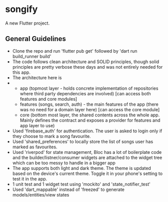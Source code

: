 # songify

A new Flutter project.

## General Guidelines
- Clone the repo and run 'flutter pub get' followed by 'dart run build_runner build'
- The code follows clean architecture and SOLID principles, though solid principles are pretty verbose these days and was not entirely needed for this app.
- The architecture here is
-   - app (topmost layer - holds concrete implementation of repositories where third party dependencies are involved) [can access both features and core modules]
    - features (songs, search, auth) - the main features of the app (there was no need for a domain layer here) [can access the core module]
    - core (bottom most layer, the shared contents across the whole app. Mainly defines the contract and exposes a provider for features and app layer to use)
- Used 'firebase_auth' for authentication. The user is asked to login only if they choose to mark a song favourite.
- Used 'shared_preferences' to locally store the list of songs user has marked as favourites.
- Used 'riverpod' for state management, Bloc has a lot of boilerplate code and the builder/listner/consumer widgets are attached to the widget tree which can be too messy to handle in a bigger app
- The app supports both light and dark theme. The theme is updated based on the device's current theme. Toggle it in your phone's setting to test it in the app.
- 1 unit test and 1 widget test using 'mockito' and 'state_notifier_test'
- Used 'dart_mappable' instead of 'freezed' to generate models/entities/view states
